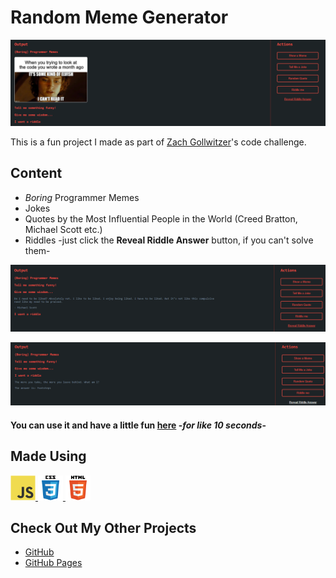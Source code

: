 # Random Meme Generator

<img src="/visual2.png"></img>

This is a fun project I made as part of <a href="https://twitter.com/z_gollwitzer13"> Zach Gollwitzer</a>'s code challenge.

## Content
- <em>Boring</em> Programmer Memes
- Jokes
- Quotes by the Most Influential People in the World (Creed Bratton, Michael Scott etc.)
- Riddles -just click the <b>Reveal Riddle Answer</b> button, if you can't solve them-

<img src="/visual3.png"></img>

<img src="/visual4.png"></img>

#### You can use it and have a little fun <a href="https://davutkulaksiz.github.io/memegenerator/">here</a> -<em>for like 10 seconds</em>-



## Made Using
<p align="left"> <a href="https://developer.mozilla.org/en-US/docs/Web/JavaScript" target="_blank"> <img src="https://raw.githubusercontent.com/devicons/devicon/master/icons/javascript/javascript-original.svg" alt="javascript" width="40" height="40"/> </a> <a href="https://www.w3schools.com/css/" target="_blank"> <img src="https://raw.githubusercontent.com/devicons/devicon/master/icons/css3/css3-original-wordmark.svg" alt="css3" width="40" height="40"/> </a> <a href="https://www.w3.org/html/" target="_blank"> <img src="https://raw.githubusercontent.com/devicons/devicon/master/icons/html5/html5-original-wordmark.svg" alt="html5" width="40" height="40"/> </a> </p>

## Check Out My Other Projects
- <a href="https://github.com/davutkulaksiz">GitHub</a>
- <a href="https://davutkulaksiz.github.io/">GitHub Pages</a>
